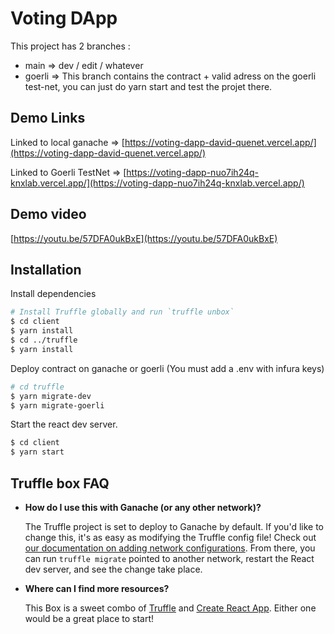 # Voting DApp

This project has 2 branches :

- main => dev / edit / whatever
- goerli => This branch contains the contract + valid adress on the goerli test-net, you can just do yarn start and test the projet there.

## Demo Links

Linked to local ganache => [https://voting-dapp-david-quenet.vercel.app/](https://voting-dapp-david-quenet.vercel.app/)

Linked to Goerli TestNet => [https://voting-dapp-nuo7ih24q-knxlab.vercel.app/](https://voting-dapp-nuo7ih24q-knxlab.vercel.app/)

## Demo video
[https://youtu.be/57DFA0ukBxE](https://youtu.be/57DFA0ukBxE)


## Installation

Install dependencies

```sh
# Install Truffle globally and run `truffle unbox`
$ cd client
$ yarn install
$ cd ../truffle
$ yarn install
```

Deploy contract on ganache or goerli (You must add a .env with infura keys)

```sh
# cd truffle
$ yarn migrate-dev
$ yarn migrate-goerli
```

Start the react dev server.

```sh
$ cd client
$ yarn start
```


## Truffle box FAQ

- __How do I use this with Ganache (or any other network)?__

  The Truffle project is set to deploy to Ganache by default. If you'd like to change this, it's as easy as modifying the Truffle config file! Check out [our documentation on adding network configurations](https://trufflesuite.com/docs/truffle/reference/configuration/#networks). From there, you can run `truffle migrate` pointed to another network, restart the React dev server, and see the change take place.

- __Where can I find more resources?__

  This Box is a sweet combo of [Truffle](https://trufflesuite.com) and [Create React App](https://create-react-app.dev). Either one would be a great place to start!
